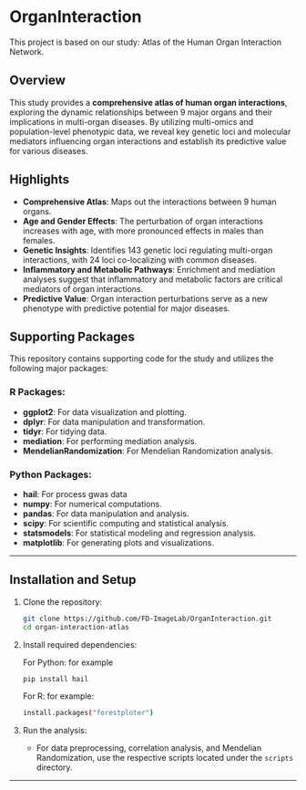 # OrganInteraction
This project is based on our study: Atlas of the Human Organ Interaction Network.
## Overview

This study provides a **comprehensive atlas of human organ interactions**, exploring the dynamic relationships between 9 major organs and their implications in multi-organ diseases. By utilizing multi-omics and population-level phenotypic data, we reveal key genetic loci and molecular mediators influencing organ interactions and establish its predictive value for various diseases.

## Highlights

- **Comprehensive Atlas**: Maps out the interactions between 9 human organs.
- **Age and Gender Effects**: The perturbation of organ interactions increases with age, with more pronounced effects in males than females.
- **Genetic Insights**: Identifies 143 genetic loci regulating multi-organ interactions, with 24 loci co-localizing with common diseases.
- **Inflammatory and Metabolic Pathways**: Enrichment and mediation analyses suggest that inflammatory and metabolic factors are critical mediators of organ interactions.
- **Predictive Value**: Organ interaction perturbations serve as a new phenotype with predictive potential for major diseases.


## Supporting Packages

This repository contains supporting code for the study and utilizes the following major packages:

### R Packages:
- **ggplot2**: For data visualization and plotting.
- **dplyr**: For data manipulation and transformation.
- **tidyr**: For tidying data.
- **mediation**: For performing mediation analysis.
- **MendelianRandomization**: For Mendelian Randomization analysis.

### Python Packages:
- **hail**: For process gwas data
- **numpy**: For numerical computations.
- **pandas**: For data manipulation and analysis.
- **scipy**: For scientific computing and statistical analysis.
- **statsmodels**: For statistical modeling and regression analysis.
- **matplotlib**: For generating plots and visualizations.

---

## Installation and Setup

1. Clone the repository:

   ```bash
   git clone https://github.com/FD-ImageLab/OrganInteraction.git
   cd organ-interaction-atlas
   ```

2. Install required dependencies:

   For Python:
   for example
   ```bash
   pip install hail
   ```

   For R:
   for example:
   ```bash
   install.packages("forestploter")
   ```

3. Run the analysis:
   - For data preprocessing, correlation analysis, and Mendelian Randomization, use the respective scripts located under the `scripts` directory.

---
